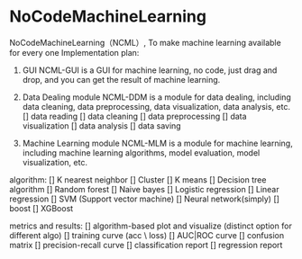 # NoCodeMachineLearning
NoCodeMachineLearning（NCML）, To make machine learning available for every one
Implementation plan: 
1.  GUI
NCML-GUI is a GUI for machine learning, no code, just drag and drop, and you can get the result of machine learning.

2. Data Dealing module
NCML-DDM is a module for data dealing, including data cleaning, data preprocessing, data visualization, data analysis, etc.
    [] data reading
    [] data cleaning
    [] data preprocessing
    [] data visualization
    [] data analysis
    [] data saving

3. Machine Learning module
NCML-MLM is a module for machine learning, including machine learning algorithms, model evaluation, model visualization, etc.

algorithm:
    [] K nearest neighbor
    [] Cluster
        [] K means
    [] Decision tree algorithm
        [] Random forest
    [] Naive bayes
    [] Logistic regression
    [] Linear regression
    [] SVM (Support vector machine)
    [] Neural network(simply)
    [] boost 
        [] XGBoost

metrics and results:
    [] algorithm-based plot and visualize (distinct option for different algo)
    [] training curve (acc \ loss)
    [] AUC|ROC curve
    [] confusion matrix
    [] precision-recall curve
    [] classification report
    [] regression report


